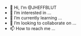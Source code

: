 - 👋 Hi, I’m @JHEFFBLUT
- 👀 I’m interested in ...
- 🌱 I’m currently learning ...
- 💞️ I’m looking to collaborate on ...
- 📫 How to reach me ...

<!---
JHEFFBLUT/JHEFFBLUT is a ✨ special ✨ repository because its `README.md` (this file) appears on your GitHub profile.
You can click the Preview link to take a look at your changes.
--->
